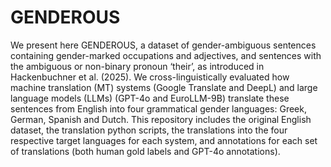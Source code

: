 # GENDEROUS

We present here GENDEROUS, a dataset of gender-ambiguous sentences containing gender-marked occupations and adjectives, and sentences with the ambiguous or non-binary pronoun ‘their’, as introduced in Hackenbuchner et al. (2025). We cross-linguistically evaluated how machine translation (MT) systems (Google Translate and DeepL) and large language models (LLMs) (GPT-4o and EuroLLM-9B) translate these sentences from English into four grammatical gender languages: Greek, German, Spanish and Dutch. This repository includes the original English dataset, the translation python scripts, the translations into the four respective target languages for each system, and annotations for each set of translations (both human gold labels and GPT-4o annotations).
